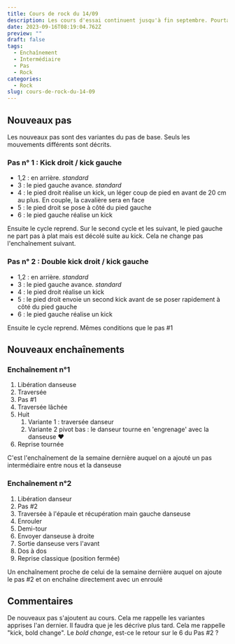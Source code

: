 ```yaml
---
title: Cours de rock du 14/09
description: Les cours d'essai continuent jusqu'à fin septembre. Pourtant, nous avons vu 2 nouveaux enchaînements et 2 pas
date: 2023-09-16T08:19:04.762Z
preview: ""
draft: false
tags:
  - Enchaînement
  - Intermédiaire
  - Pas
  - Rock
categories:
  - Rock
slug: cours-de-rock-du-14-09
---
```


## Nouveaux pas
Les nouveaux pas sont des variantes du pas de base. Seuls les mouvements différents sont décrits.

### Pas n° 1 : Kick droit / kick gauche
- 1,2 : en arrière. *standard*
- 3 : le pied gauche avance. *standard*
- 4 : le pied droit réalise un kick, un léger coup de pied en avant de 20 cm au plus. En couple, la cavalière sera en face 
- 5 : le pied droit se pose à côté du pied gauche
- 6 : le pied gauche réalise un kick

Ensuite le cycle reprend. Sur le second cycle et les suivant, le pied gauche ne part pas à plat mais est décolé suite au kick. Cela ne change pas l'enchaînement suivant. 

### Pas n° 2 : Double kick droit / kick gauche
- 1,2 : en arrière. *standard*
- 3 : le pied gauche avance. *standard*
- 4 : le pied droit réalise un kick 
- 5 : le pied droit envoie un second kick avant de se poser rapidement à côté du pied gauche
- 6 : le pied gauche réalise un kick

Ensuite le cycle reprend. Mêmes conditions que le  pas #1

## Nouveaux enchaînements

### Enchaînement n°1

1. Libération danseuse
2. Traversée
3. Pas #1
4. Traversée lâchée
5. Huit
    1. Variante 1 : traversée danseur
    2. Variante 2 pivot bas : le danseur tourne en 'engrenage' avec la danseuse ❤
6. Reprise tournée

C'est l'enchaînement de la semaine dernière auquel on a ajouté un pas intermédiaire entre nous et la danseuse

### Enchaînement n°2

1. Libération danseur
2. Pas #2
3. Traversée à l'épaule et récupération main gauche danseuse
4. Enrouler
5. Demi-tour
6. Envoyer danseuse à droite
7. Sortie danseuse vers l'avant
8. Dos à dos
9. Reprise classique (position fermée) 

Un enchaînement proche de celui de la semaine dernière auquel on ajoute le pas #2 et on enchaîne directement avec un enroulé

## Commentaires

De nouveaux pas s'ajoutent au cours. Cela me rappelle les variantes apprises l'an dernier. Il faudra que je les décrive plus tard. Cela me rappelle "kick, bold change". Le *bold change*, est-ce le retour sur le 6 du Pas #2 ?

